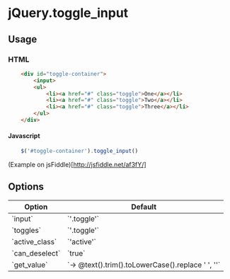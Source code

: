 # jQuery.toggle_input

## Usage

### HTML

```html
    <div id="toggle-container">
        <input>
        <ul>
            <li><a href="#" class="toggle">One</a></li>
            <li><a href="#" class="toggle">Two</a></li>
            <li><a href="#" class="toggle">Three</a></li>
        </ul>
    </div>
```

#### Javascript

```javascript
    $('#toggle-container').toggle_input()
```

(Example on jsFiddle)[http://jsfiddle.net/af3fY/]

## Options
<table>
    <thead>
        <tr>
            <th>Option</th>
            <th>Default</th>
        </tr>
    </thead>
    <tbody>
        <tr>
            <td>`input`</td>
            <td>`'.toggle'`</td>
        </tr>
        <tr>
            <td>`toggles`</td>
            <td>`'.toggle'`</td>
        </tr>
        <tr>
            <td>`active_class`</td>
            <td>`'active'`</td>
        </tr>
        <tr>
            <td>`can_deselect`</td>
            <td>`true`</td>
        </tr>
        <tr>
            <td>`get_value`</td>
            <td>`-> @text().trim().toLowerCase().replace ' ', ''`</td>
        </tr>
    </tbody>
</table>